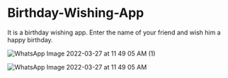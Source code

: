 # Birthday-Wishing-App
It is a birthday wishing app. Enter the name of your friend and wish him a happy birthday.






![WhatsApp Image 2022-03-27 at 11 49 05 AM (1)](https://user-images.githubusercontent.com/54746811/160269312-09c67919-13ff-4507-9d68-0ee8957b8f54.jpeg)



![WhatsApp Image 2022-03-27 at 11 49 05 AM](https://user-images.githubusercontent.com/54746811/160269315-85de4b28-3401-48e3-9550-0c9f52416edd.jpeg)
